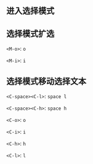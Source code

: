 ## 进入选择模式

## 选择模式扩选

`<M-o>`: `o`

`<M-i>`: `i`

## 选择模式移动选择文本

`<C-space><C-l>`: `space l`

`<C-space><C-h>`: `space h`

`<C-o>`: `o`

`<C-i>`: `i`

`<C-h>`: `h`

`<C-l>`: `l`
